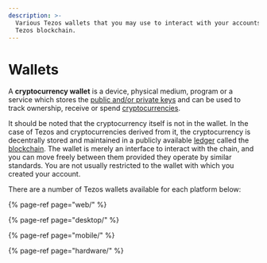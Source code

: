 ```yaml
---
description: >-
  Various Tezos wallets that you may use to interact with your accounts on the
  Tezos blockchain.
---
```


# Wallets

A **cryptocurrency wallet** is a device, physical medium, program or a service which stores the [public and/or private keys](https://en.wikipedia.org/wiki/Public-key_cryptography) and can be used to track ownership, receive or spend [cryptocurrencies](https://en.wikipedia.org/wiki/Cryptocurrency). 

It should be noted that the cryptocurrency itself is not in the wallet. In the case of Tezos and cryptocurrencies derived from it, the cryptocurrency is decentrally stored and maintained in a publicly available [ledger](https://en.wikipedia.org/wiki/Ledger) called the [blockchain](https://en.wikipedia.org/wiki/Blockchain). The wallet is merely an interface to interact with the chain, and you can move freely between them provided they operate by similar standards. You are not usually restricted to the wallet with which you created your account.

There are a number of Tezos wallets available for each platform below:

{% page-ref page="web/" %}

{% page-ref page="desktop/" %}

{% page-ref page="mobile/" %}

{% page-ref page="hardware/" %}



